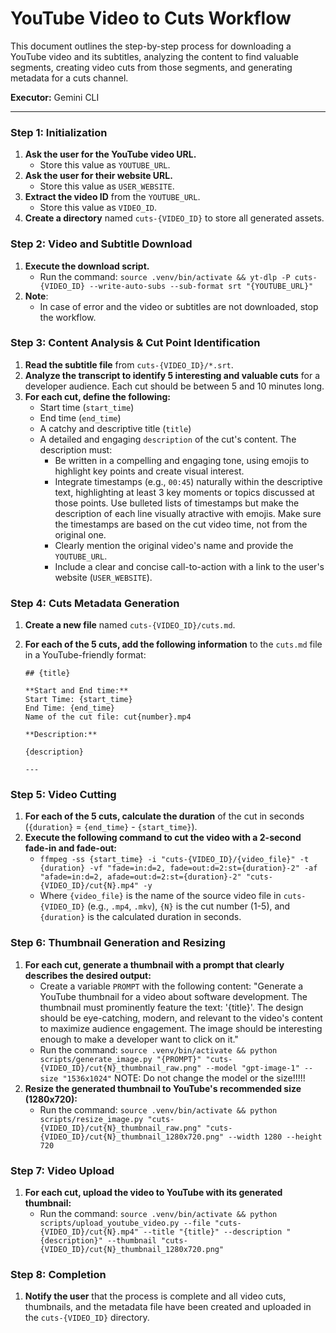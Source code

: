 # YouTube Video to Cuts Workflow

This document outlines the step-by-step process for downloading a YouTube video and its subtitles, analyzing the content to find valuable segments, creating video cuts from those segments, and generating metadata for a cuts channel.

**Executor:** Gemini CLI

---

### **Step 1: Initialization**

1.  **Ask the user for the YouTube video URL.**
    *   Store this value as `YOUTUBE_URL`.
2.  **Ask the user for their website URL.**
    *   Store this value as `USER_WEBSITE`.
3.  **Extract the video ID** from the `YOUTUBE_URL`.
    *   Store this value as `VIDEO_ID`.
4.  **Create a directory** named `cuts-{VIDEO_ID}` to store all generated assets.

### **Step 2: Video and Subtitle Download**

1.  **Execute the download script.**
    *   Run the command: `source .venv/bin/activate && yt-dlp -P cuts-{VIDEO_ID} --write-auto-subs --sub-format srt "{YOUTUBE_URL}"`
2.  **Note**:
    *   In case of error and the video or subtitles are not downloaded, stop the workflow.

### **Step 3: Content Analysis & Cut Point Identification**

1.  **Read the subtitle file** from `cuts-{VIDEO_ID}/*.srt`.
2.  **Analyze the transcript to identify 5 interesting and valuable cuts** for a developer audience. Each cut should be between 5 and 10 minutes long.
3.  **For each cut, define the following:**
    *   Start time (`start_time`)
    *   End time (`end_time`)
    *   A catchy and descriptive title (`title`)
    *   A detailed and engaging `description` of the cut's content. The description must:
        *   Be written in a compelling and engaging tone, using emojis to highlight key points and create visual interest.
        *   Integrate timestamps (e.g., `00:45`) naturally within the descriptive text, highlighting at least 3 key moments or topics discussed at those points. Use bulleted lists of timestamps but make the description of each line visually atractive with emojis. Make sure the timestamps are based on the cut video time, not from the original one.
        *   Clearly mention the original video's name and provide the `YOUTUBE_URL`.
        *   Include a clear and concise call-to-action with a link to the user's website (`USER_WEBSITE`).

### **Step 4: Cuts Metadata Generation**

1.  **Create a new file** named `cuts-{VIDEO_ID}/cuts.md`.
2.  **For each of the 5 cuts, add the following information** to the `cuts.md` file in a YouTube-friendly format:

    ```
    ## {title}

    **Start and End time:**
    Start Time: {start_time}
    End Time: {end_time}
    Name of the cut file: cut{number}.mp4

    **Description:**

    {description}

    --- 
    ```

### **Step 5: Video Cutting**

1.  **For each of the 5 cuts, calculate the duration** of the cut in seconds (`{duration}` = `{end_time}` - `{start_time}`).
2.  **Execute the following command to cut the video with a 2-second fade-in and fade-out:**
    *   `ffmpeg -ss {start_time} -i "cuts-{VIDEO_ID}/{video_file}" -t {duration} -vf "fade=in:d=2, fade=out:d=2:st={duration}-2" -af "afade=in:d=2, afade=out:d=2:st={duration}-2" "cuts-{VIDEO_ID}/cut{N}.mp4" -y`
    *   Where `{video_file}` is the name of the source video file in `cuts-{VIDEO_ID}` (e.g., `.mp4`, `.mkv`), `{N}` is the cut number (1-5), and `{duration}` is the calculated duration in seconds.

### **Step 6: Thumbnail Generation and Resizing**

1.  **For each cut, generate a thumbnail with a prompt that clearly describes the desired output:**
    *   Create a variable `PROMPT` with the following content: "Generate a YouTube thumbnail for a video about software development. The thumbnail must prominently feature the text: '{title}'. The design should be eye-catching, modern, and relevant to the video's content to maximize audience engagement. The image should be interesting enough to make a developer want to click on it."
    *   Run the command: `source .venv/bin/activate && python scripts/generate_image.py "{PROMPT}" "cuts-{VIDEO_ID}/cut{N}_thumbnail_raw.png" --model "gpt-image-1" --size "1536x1024"`
    NOTE: Do not change the model or the size!!!!!
2.  **Resize the generated thumbnail to YouTube's recommended size (1280x720):**
    *   Run the command: `source .venv/bin/activate && python scripts/resize_image.py "cuts-{VIDEO_ID}/cut{N}_thumbnail_raw.png" "cuts-{VIDEO_ID}/cut{N}_thumbnail_1280x720.png" --width 1280 --height 720`

### **Step 7: Video Upload**

1.  **For each cut, upload the video to YouTube with its generated thumbnail:**
    *   Run the command: `source .venv/bin/activate && python scripts/upload_youtube_video.py --file "cuts-{VIDEO_ID}/cut{N}.mp4" --title "{title}" --description "{description}" --thumbnail "cuts-{VIDEO_ID}/cut{N}_thumbnail_1280x720.png"`

### **Step 8: Completion**

1.  **Notify the user** that the process is complete and all video cuts, thumbnails, and the metadata file have been created and uploaded in the `cuts-{VIDEO_ID}` directory.
